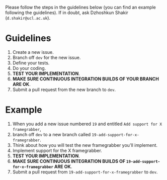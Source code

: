 Please follow the steps in the guidelines below (you can find an example following the guidelines). If in doubt, ask Dzhoshkun Shakir (`d.shakir@ucl.ac.uk`).

# Guidelines

1. Create a new issue.
1. Branch off `dev` for the new issue.
1. Define your tests.
1. Do your coding.
1. __TEST YOUR IMPLEMENTATION__.
1. __MAKE SURE CONTINUOUS INTEGRATION BUILDS OF YOUR BRANCH ARE OK__.
1. Submit a pull request from the new branch to `dev`.

# Example

1. When you add a new issue numbered `19` and entitled `Add support for X framegrabber`,
1. branch off `dev` to a new branch called `19-add-support-for-x-framegrabber`.
1. Think about how you will test the new framegrabber you'll implement.
1. Implement support for the X framegrabber.
1. __TEST YOUR IMPLEMENTATION__.
1. __MAKE SURE CONTINUOUS INTEGRATION BUILDS OF `19-add-support-for-x-framegrabber` ARE OK__.
1. Submit a pull request from `19-add-support-for-x-framegrabber` to `dev`.
